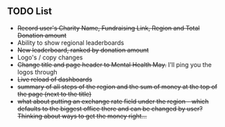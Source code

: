## TODO List
- ~~Record user's Charity Name, Fundraising Link, Region and Total Donation amount~~
- Ability to show regional leaderboards
- ~~New leaderboard, ranked by donation amount~~
- Logo's / copy changes
- ~~Change title and page header to Mental Health May.~~ I'll ping you the logos through
- ~~Live reload of dashboards~~
- ~~summary of all steps of the region and the sum of money at the top of the page (next to the title)~~
- ~~what about putting an exchange rate field under the region - which defaults to the biggest office there and can be changed by user? Thinking about ways to get the money right...~~
